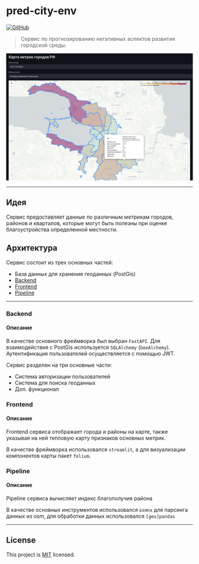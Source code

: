 # pred-city-env
[![GitHub](https://img.shields.io/github/license/dsuhoi/pred-city-env)](https://github.com/dsuhoi/pred-city-env/blob/main/LICENSE)
>Сервис по прогнозированию негативных аспектов развития городской среды.
<img src="docs/images/main_page.jpg" width=800>

---
## Идея
Сервис предоставляет данные по различным метрикам городов, районов и кварталов,
которые могут быть полезны при оценке благоустройства определенной местности.

## Архитектура
Сервис состоит из трех основных частей:
- База данных для хранения геоданных (PostGis)
- [Backend](#backend)
- [Frontend](#frontend)
- [Pipeline](#Pipeline)
---
### Backend
#### Описание
В качестве основного фреймворка был выбран `FastAPI`. Для взаимодействия с
PostGis используется `SQLAlchemy` (`GeoAlchemy`). Аутентификация пользователей осуществляется с помощью JWT.

Сервис разделен на три основные части:
- Система авторизации пользователей
- Система для поиска геоданных
- Доп. функционал


### Frontend
#### Описание
Frontend сервиса отображает города и районы на карте,
также указывая на ней тепловую карту признаков основных метрик.

В качестве фреймворка использовался `streamlit`, а для визуализации компонентов
карты пакет `folium`.

### Pipeline
#### Описание
Pipeline сервиса вычисляет индекс благополучия района

В качестве основных инструментов использовался `osmnx` для парсинга данных из osm, для обработки данных использовался `[geo]pandas` 

---

## License
This project is [MIT](https://github.com/dsuhoi/pred-city-env/blob/main/LICENSE) licensed.
